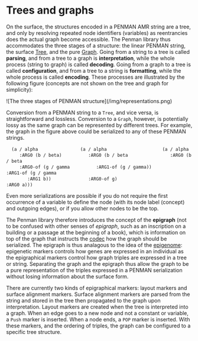 # Trees and graphs

On the surface, the structures encoded in a PENMAN AMR string are a tree,
and only by resolving repeated
node identifiers (variables) as reentrancies does the actual graph
become accessible. The Penman library thus accommodates the three
stages of a structure: the linear PENMAN string, the surface
[Tree](api.tree#class-tree), and the pure [Graph](api.graph#class-graph).
Going from a string to a tree is called
**parsing**, and from a tree to a graph is **interpretation**, while
the whole process (string to graph) is called **decoding**. Going from
a graph to a tree is called **configuration**, and from a tree to a
string is **formatting**, while the whole process is called
**encoding**. These processes are illustrated by the following figure
(concepts are not shown on the tree and graph for simplicity):

<div class="light-image-bg">
![The three stages of PENMAN structure](/img/representations.png)
</div>

Conversion from a PENMAN string to a `Tree`, and
vice versa, is straightforward and lossless. Conversion to a
`Graph`, however, is potentially lossy as the
same graph can be represented by different trees. For example, the
graph in the figure above could be serialized to any of these PENMAN
strings.

```
  (a / alpha                (a / alpha                     (a / alpha
     :ARG0 (b / beta)          :ARG0 (b / beta                :ARG0 (b / beta
     :ARG0-of (g / gamma          :ARG1-of (g / gamma))          :ARG1-of (g / gamma
        :ARG1 b))              :ARG0-of g)                          :ARG0 a)))
```

Even more serializations are possible if you do not require the first
occurrence of a variable to define the node (with its node label
(concept) and outgoing edges), or if you allow other nodes to be the
top.

The Penman library therefore introduces the concept of the
**epigraph** (not to be confused with other senses of _epigraph_, such
as an inscription on a building or a passage at the beginning of a
book), which is information on top of the graph that instructs the
[codec](api.codec#class-penmancodec) how the graph should be
serialized. The epigraph is thus analagous to the idea of the
[epigenome](https://en.wikipedia.org/wiki/Epigenome): epigenetic
markers controls how genes are expressed in an individual as the
epigraphical markers control how graph triples are expressed in a tree
or string. Separating the graph and the epigraph thus allow the graph
to be a pure representation of the triples expressed in a PENMAN
serialization without losing information about the surface form.

There are currently two kinds of epigraphical markers: layout markers
and surface alignment markers. Surface alignment markers are parsed
from the string and stored in the tree then propagated to the graph
upon interpretation. Layout markers are created when the tree is
interpreted into a graph. When an edge goes to a new node and not a
constant or variable, a `Push` marker is
inserted. When a node ends, a `POP` marker is
inserted. With these markers, and the ordering of triples, the graph
can be configured to a specific tree structure.
